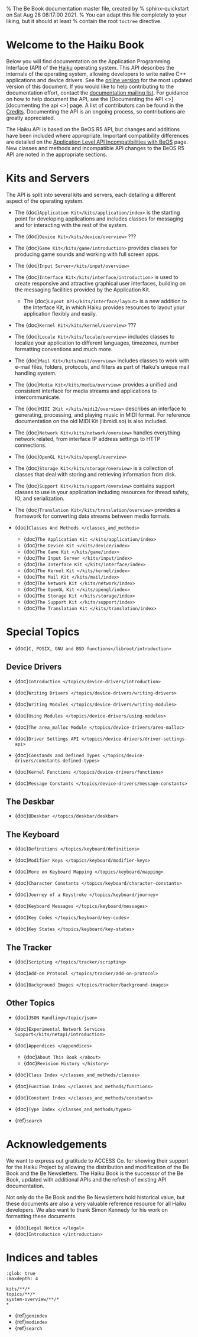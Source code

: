 % The Be Book documentation master file, created by
% sphinx-quickstart on Sat Aug 28 08:17:00 2021.
% You can adapt this file completely to your liking, but it should at least
% contain the root `toctree` directive.

# Welcome to the Haiku Book

Below you will find documentation on the Application Programming Interface (API)
of the [Haiku](https://www.haiku-os.org) operating system. This API describes
the internals of the operating system, allowing developers to write native C++
applications and device drivers. See the [online
version](https://api.haiku-os.org/) for the most updated version of this
document. If you would like to help contributing to the documentation effort,
contact the [documentation mailing list](https://www.freelists.org/list/haiku-doc). For guidance on how to help
document the API, see the [Documenting the API \<>][documenting the api <>] page. A list of contributors
can be found in the [Credits](https://www.haiku-os.org/docs/api/credits.html). Documenting the API is an ongoing process, so
contributions are greatly appreciated.

The Haiku API is based on the BeOS R5 API, but changes and additions have been
included where appropriate. Important compatibility differences are detailed on
the [Application Level API Incompatibilities with BeOS](https://www.haiku-os.org/docs/api/compatibility.html) page. New classes and
methods and incompatible API changes to the BeOS R5 API are noted in the
appropriate sections.

# Kits and Servers

The API is split into several kits and servers, each detailing a different
aspect of the operating system.

- The {doc}`Application Kit</kits/application/index>` is the starting
  point for developing applications and includes classes for messaging and for
  interacting with the rest of the system.

- The {doc}`Device Kit</kits/device/overview>` ???

- The {doc}`Game Kit</kits/game/introduction>` provides classes for producing
  game sounds and working with full screen apps.

- The {doc}`Input Server</kits/input/overview>`

- The {doc}`Interface Kit</kits/interface/introduction>` is used to create responsive and attractive graphical
  user interfaces, building on the messaging facilities provided by the
  Application Kit.

  - The {doc}`Layout API</kits/interface/layout>` is a new addition to the
    Interface Kit, in which Haiku provides resources to layout your application
    flexibly and easily.

- The {doc}`Kernel Kit</kits/kernel/overview>` ???

- The {doc}`Locale Kit</kits/locale/overview>` includes classes to localize
  your application to different languages, timezones, number formatting
  conventions and much more.

- The {doc}`Mail Kit</kits/mail/overview>` includes classes to work with e-mail
  files, folders, protocols, and filters as part of Haiku's unique mail handling
  system.

- The {doc}`Media Kit</kits/media/overview>` provides a unified and consistent
  interface for media streams and applications to intercommunicate.

- The {doc}`MIDI 2Kit </kits/midi2/overview>` describes an interface to
  generating, processing, and playing music in MIDI format. For reference
  documentation on the old MIDI Kit (libmidi.so) is also included.

- The {doc}`Network Kit</kits/network/overview>` handles everything network
  related, from interface IP address settings to HTTP connections.

- The {doc}`OpenGL Kit</kits/opengl/overview>`

- The {doc}`Storage Kit</kits/storage/overview>` is a collection of classes
  that deal with storing and retrieving information from disk.

- The {doc}`Support Kit</kits/support/overview>` contains support classes to
  use in your application including resources for thread safety, IO, and
  serialization.

- The {doc}`Translation Kit</kits/translation/overview>` provides a framework
  for converting data streams between media formats.

- {doc}`Classes And Methods </classes_and_methods>`

  - {doc}`The Application Kit </kits/application/index>`
  - {doc}`The Device Kit </kits/device/index>`
  - {doc}`The Game Kit </kits/game/index>`
  - {doc}`The Input Server </kits/input/index>`
  - {doc}`The Interface Kit </kits/interface/index>`
  - {doc}`The Kernel Kit </kits/kernel/index>`
  - {doc}`The Mail Kit </kits/mail/index>`
  - {doc}`The Network Kit </kits/network/index>`
  - {doc}`The OpenGL Kit </kits/opengl/index>`
  - {doc}`The Storage Kit </kits/storage/index>`
  - {doc}`The Support Kit </kits/support/index>`
  - {doc}`The Translation Kit </kits/translation/index>`

# Special Topics

- {doc}`C, POSIX, GNU and BSD functions</libroot/introduction>`

## Device Drivers

- {doc}`Introduction </topics/device-drivers/introduction>`

- {doc}`Writing Drivers </topics/device-drivers/writing-drivers>`

- {doc}`Writing Modules </topics/device-drivers/writing-modules>`

- {doc}`Using Modules </topics/device-drivers/using-modules>`

- {doc}`The area_malloc Module </topics/device-drivers/area-malloc>`

- {doc}`Driver Settings API </topics/device-drivers/driver-settings-api>`

- {doc}`Constands and Defined Types </topics/device-drivers/constants-defined-types>`

- {doc}`Kernel Functions </topics/device-drivers/functions>`

- {doc}`Message Constants </topics/device-drivers/message-constants>`

## The Deskbar

- {doc}`BDeskbar </topics/deskbar/deskbar>`

## The Keyboard

- {doc}`Definitions </topics/keyboard/definitions>`

- {doc}`Modifier Keys </topics/keyboard/modifier-keys>`

- {doc}`More on Keyboard Mapping </topics/keyboard/mapping>`

- {doc}`Character Constants </topics/keyboard/character-constants>`

- {doc}`Journey of a Keystroke </topics/keyboard/journey>`

- {doc}`Keyboard Messages </topics/keyboard/messages>`

- {doc}`Key Codes </topics/keyboard/key-codes>`

- {doc}`Key States </topics/keyboard/key-states>`

## The Tracker

- {doc}`Scripting </topics/tracker/scripting>`

- {doc}`Add-on Protocol </topics/tracker/add-on-protocol>`

- {doc}`Background Images </topics/tracker/background-images>`

## Other Topics

- {doc}`JSON Handling</topic/json>`

- {doc}`Experimental Network Services Support</kits/netapi/introduction>`

- {doc}`Appendices </appendices>`

  - {doc}`About This Book </about>`
  - {doc}`Revision History </history>`

- {doc}`Class Index </classes_and_methods/classes>`

- {doc}`Function Index </classes_and_methods/functions>`

- {doc}`Constant Index </classes_and_methods/constants>`

- {doc}`Type Index </classes_and_methods/types>`

- {ref}`search`

# Acknowledgements

We want to express out gratitude to ACCESS Co. for showing their support for the
Haiku Project by allowing the distribution and modification of the Be Book and
the Be Newsletters. The Haiku Book is the successor of the Be Book, updated
with additional APIs and the refresh of existing API documentation.

Not only do the Be Book and the Be Newsletters hold historical value, but these
documents are also a very valuable reference resource for all Haiku developers.
We also want to thank Simon Kennedy for his work on formatting these documents.

- {doc}`Legal Notice </legal>`
- {doc}`Introduction </introduction>`

# Indices and tables

```{toctree}
:glob: true
:maxdepth: 4

kits/**/*
topics/**/*
system-overview/**/*
*
```

- {ref}`genindex`
- {ref}`modindex`
- {ref}`search`
